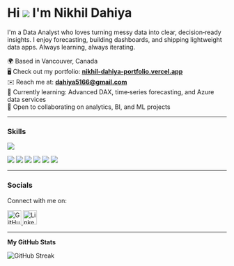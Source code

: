# Hi ![](https://user-images.githubusercontent.com/18350557/176309783-0785949b-9127-417c-8b55-ab5a4333674e.gif) I'm Nikhil Dahiya

I'm a Data Analyst who loves turning messy data into clear, decision‑ready insights. I enjoy forecasting, building dashboards, and shipping lightweight data apps. Always learning, always iterating.

🌍 Based in Vancouver, Canada  
🖥️ Check out my portfolio: **[nikhil-dahiya-portfolio.vercel.app](https://nikhil-dahiya-portfolio.vercel.app/)**  
✉️ Reach me at: **dahiya5166@gmail.com**  
🧠 Currently learning: Advanced DAX, time‑series forecasting, and Azure data services  
🤝 Open to collaborating on analytics, BI, and ML projects

---

### Skills

<!-- Dev / tooling icons via skillicons (very reliable) -->
<p align="left">
  <img src="https://skillicons.dev/icons?i=py,r,postgres,mysql,sqlite,react,html,css,tailwind,git,github,vscode,azure" />
</p>

<!-- Analytics / DS libs via shields (covers pandas/numpy/sklearn/Excel/Power BI/Tableau) -->
<p align="left">
  <img src="https://img.shields.io/badge/pandas-150458?logo=pandas&logoColor=white&labelColor=150458" />
  <img src="https://img.shields.io/badge/NumPy-013243?logo=numpy&logoColor=white&labelColor=013243" />
  <img src="https://img.shields.io/badge/scikit--learn-F7931E?logo=scikit-learn&logoColor=white&labelColor=F7931E" />
  <img src="https://img.shields.io/badge/Excel-217346?logo=microsoft-excel&logoColor=white&labelColor=217346" />
  <img src="https://img.shields.io/badge/Power%20BI-F2C811?logo=powerbi&logoColor=000000&labelColor=F2C811" />
  <img src="https://img.shields.io/badge/Tableau-E97627?logo=tableau&logoColor=white&labelColor=E97627" />
</p>

---

### Socials

Connect with me on:

<p align="left">
<a href="https://github.com/nikhildahiyaa" target="_blank" rel="noreferrer">
<picture>
<source media="(prefers-color-scheme: dark)" srcset="https://raw.githubusercontent.com/danielcranney/readme-generator/main/public/icons/socials/github-dark.svg" />
<source media="(prefers-color-scheme: light)" srcset="https://raw.githubusercontent.com/danielcranney/readme-generator/main/public/icons/socials/github.svg" />
<img src="https://raw.githubusercontent.com/danielcranney/readme-generator/main/public/icons/socials/github.svg" width="32" height="32" alt="GitHub"/>
</picture>
</a>
<a href="https://www.linkedin.com/in/nikhil-dahiya/" target="_blank" rel="noreferrer">
<picture>
<source media="(prefers-color-scheme: dark)" srcset="https://raw.githubusercontent.com/danielcranney/readme-generator/main/public/icons/socials/linkedin-dark.svg" />
<source media="(prefers-color-scheme: light)" srcset="https://raw.githubusercontent.com/danielcranney/readme-generator/main/public/icons/socials/linkedin.svg" />
<img src="https://raw.githubusercontent.com/danielcranney/readme-generator/main/public/icons/socials/linkedin.svg" width="32" height="32" alt="LinkedIn"/>
</picture>
</a>
</p>

---

**My GitHub Stats**

![GitHub Streak](https://github-readme-streak-stats.herokuapp.com/?user=nikhildahiyaa&stroke=ffffff&background=1c1917&ring=0891b2&fire=0891b2&currStreakNum=ffffff&currStreakLabel=0891b2&sideNums=ffffff&sideLabels=ffffff&dates=ffffff&hide_border=true)

